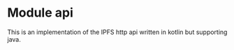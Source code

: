 # Module api

This is an implementation of the IPFS http api written in kotlin but supporting java.

